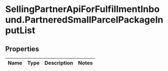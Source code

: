 # SellingPartnerApiForFulfillmentInbound.PartneredSmallParcelPackageInputList

## Properties
Name | Type | Description | Notes
------------ | ------------- | ------------- | -------------
